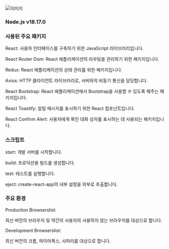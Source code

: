 ![이미지](http://13.209.62.108:8060/api/photo/imagePath/-2024-04-24-/79b492ed-0ce1-458c-b26f-2901e6695a94_t1.png)



### Node.js v18.17.0

### 사용된 주요 패키지

React: 사용자 인터페이스를 구축하기 위한 JavaScript 라이브러리입니다.

React Router Dom: React 애플리케이션의 라우팅을 관리하기 위한 패키지입니다.

Redux: React 애플리케이션의 상태 관리를 위한 패키지입니다.

Axios: HTTP 클라이언트 라이브러리로, 서버와의 비동기 통신을 담당합니다.

React Bootstrap: React 애플리케이션에서 Bootstrap을 사용할 수 있도록 해주는 패키지입니다.

React Toastify: 알림 메시지를 표시하기 위한 React 컴포넌트입니다.

React Confirm Alert: 사용자에게 확인 대화 상자를 표시하는 데 사용되는 패키지입니다.

### 스크립트

start: 개발 서버를 시작합니다.

build: 프로덕션용 빌드를 생성합니다.

test: 테스트를 실행합니다.

eject: create-react-app의 내부 설정을 외부로 추출합니다.

### 주요 환경

Production Browserslist:

최신 버전의 브라우저 및 약간의 사용자의 사용하지 않는 브라우저를 대상으로 합니다.

Development Browserslist:

최신 버전의 크롬, 파이어폭스, 사파리를 대상으로 합니다.
